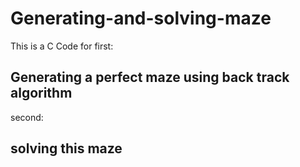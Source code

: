 # Generating-and-solving-maze
This is a C Code for first:
 ## Generating a perfect maze using back track algorithm
second:
## solving this maze
